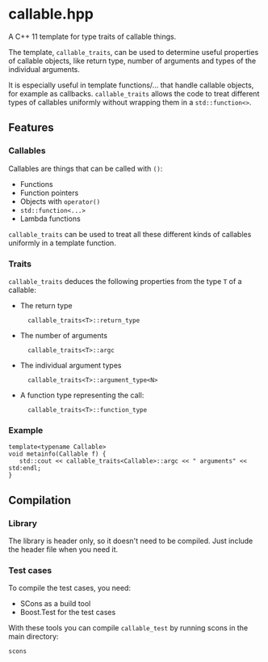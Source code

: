 # callable.hpp

A C++ 11 template for type traits of callable things.

The template, `callable_traits`, can be used to determine
useful properties of callable objects, like return type, number of
arguments and types of the individual arguments.

It is especially useful in template functions/... that handle callable
objects, for example as callbacks. `callable_traits` allows the code 
to treat different types of callables uniformly without wrapping them
in a `std::function<>`.

## Features
### Callables

Callables are things that can be called with `()`:

- Functions
- Function pointers
- Objects with `operator()`
- `std::function<...>`
- Lambda functions

`callable_traits` can be used to treat all these different kinds of 
callables uniformly in a template function.

### Traits

`callable_traits` deduces the following properties from the
type `T` of a callable:

- The return type

        callable_traits<T>::return_type

- The number of arguments

        callable_traits<T>::argc

- The individual argument types

        callable_traits<T>::argument_type<N>

- A function type representing the call:

        callable_traits<T>::function_type

### Example

    template<typename Callable>
    void metainfo(Callable f) {
       std::cout << callable_traits<Callable>::argc << " arguments" << std:endl;
    }

## Compilation

### Library

The library is header only, so it doesn't need to be compiled. Just
include the header file when you need it.

### Test cases

To compile the test cases, you need:

- SCons as a build tool
- Boost.Test for the test cases

With these tools you can compile `callable_test` by running scons in the
main directory:

    scons

